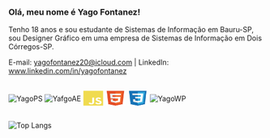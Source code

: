 ### Olá, meu nome é Yago Fontanez!
Tenho 18 anos e sou estudante de Sistemas de Informação em Bauru-SP, sou Designer Gráfico em uma empresa de Sistemas de Informação em Dois Córregos-SP.

E-mail: yagofontanez20@icloud.com | LinkedIn: www.linkedin.com/in/yagofontanez

<div style="display: inline_block"><br>
  <img align="center" alt="YagoPS" height="30" width="40" src="https://cdn.jsdelivr.net/gh/devicons/devicon/icons/photoshop/photoshop-plain.svg" />
  <img align="center" alt="YafgoAE" height="30" width="40" src="https://cdn.jsdelivr.net/gh/devicons/devicon/icons/aftereffects/aftereffects-original.svg" />
  <img align="center" alt="YagoJs" height="30" width="40" src="https://raw.githubusercontent.com/devicons/devicon/master/icons/javascript/javascript-plain.svg">
  <img align="center" alt="YagoHTML" height="30" width="40" src="https://raw.githubusercontent.com/devicons/devicon/master/icons/html5/html5-original.svg">
  <img align="center" alt="YagoCSS" height="30" width="40" src="https://raw.githubusercontent.com/devicons/devicon/master/icons/css3/css3-original.svg">
  <img align="center" alt="YagoWP" height="30" width="40" src="https://cdn.jsdelivr.net/gh/devicons/devicon/icons/wordpress/wordpress-plain.svg" />
</div>

##

![Top Langs](https://github-readme-stats.vercel.app/api/top-langs/?username=yagofontanez&hide_progress=true&theme=tokyonight)

